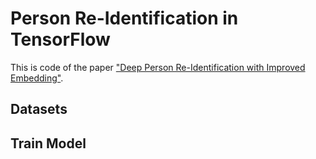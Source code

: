 # Person Re-Identification in TensorFlow

This is code of the paper ["Deep Person Re-Identification with Improved Embedding"](https://arxiv.org/abs/1705.03332). 

## Datasets


## Train Model


